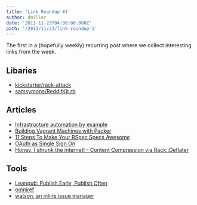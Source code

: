 ```yaml
---
title: 'Link Roundup #1'
author: dmiller
date: '2013-11-23T04:00:00.000Z'
path: '/2013/11/23/link-roundup-1'
---
```


The first in a (hopefully weekly) recurring post where we collect interesting
links from the week.

## Libaries

- [kickstarter/rack-attack](https://github.com/kickstarter/rack-attack)
- [samsymons/RedditKit.rb](https://github.com/samsymons/RedditKit.rb)

## Articles

- [Infrastructure automation by example](https://practicingruby.com/articles/infrastructure-automation?u=c94a53804e)
- [Building Vagrant Machines with Packer](http://blog.codeship.io/2013/11/07/building-vagrant-machines-with-packer.html)
- [11 Steps To Make Your RSpec Specs Awesome](http://railsadventures.wordpress.com/2013/09/25/11-steps-to-make-your-rspec-specs-awesome/)
- [OAuth as Single Sign On](https://blog.heroku.com/archives/2013/11/14/oauth-sso)
- [Honey, I shrunk the internet! - Content Compression via Rack::Deflater](http://robots.thoughtbot.com/content-compression-with-rack-deflater/)

## Tools

- [Leanpub: Publish Early, Publish Often](https://leanpub.com/)
- [omniref](http://www.omniref.com/)
- [watson, an inline issue manager](http://goosecode.com/watson/)
